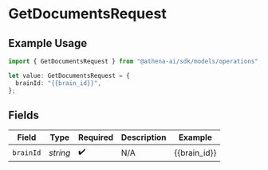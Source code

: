 # GetDocumentsRequest

## Example Usage

```typescript
import { GetDocumentsRequest } from "@athena-ai/sdk/models/operations";

let value: GetDocumentsRequest = {
  brainId: "{{brain_id}}",
};
```

## Fields

| Field              | Type               | Required           | Description        | Example            |
| ------------------ | ------------------ | ------------------ | ------------------ | ------------------ |
| `brainId`          | *string*           | :heavy_check_mark: | N/A                | {{brain_id}}       |